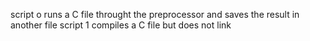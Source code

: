 script o runs a C file throught the preprocessor and saves the result in another file
script 1 compiles a C file but does not link
